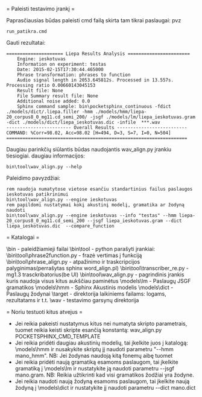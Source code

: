 = Paleisti testavimo įrankį =

Paprasčiausias būdas paleisti cmd failą skirta tam tikrai paslaugai: pvz 

    run_patikra.cmd

Gauti rezultatai:
    
	===================== Liepa Results Analysis =======================
        Engine: ieskotuvas
        Information on experiment: testas
        Date: 2015-02-15T17:30:44.465000
        Phrase transformation: phrases to function
        Audio signal length in 2053.645812s. Processed in 13.557s. Processing ratio 0.00660143045153
        Result file: None
        File Summary result file: None
        Additional noise added: 0.0
        Sphinx command sample: bin\pocketsphinx_continuous -fdict ./models/dict/.liepa.filler -hmm ./models/hmm/liepa-20_corpus8_0_mg11.cd_semi_200/ -jsgf ./models/lm/liepa_ieskotuvas.gram -dict ./models/dict/liepa_ieskotuvas.dic -infile  ***.wav
    ------------------------ Overall Results --------------------------
    COMMAND: %Corr=98.02, Acc=98.02 [H=494, D=3, S=7, I=0, N=504]
    ===================================================================


Daugiau parinkčių siūlantis būdas naudojantis wav_align.py įrankiu tiesiogiai. daugiau informacijos: 

    bin\tool\wav_align.py --help


Paleidimo pavyzdžiai:

    rem naudoja numatytose vietose esančiu standartinius failus paslaugos ieskotuvas patikrinimui
    bin\tool\wav_align.py --engine ieskotuvas
    rem papildomi nustatymai kokį akustinį modelį, gramatika ar žodyną naudoti
    bin\tool\wav_align.py --engine ieskotuvas --info "testas" --hmm liepa-20_corpus8_0_mg11.cd_semi_200 --jsgf liepa_ieskotuvas.gram --dict liepa_ieskotuvas.dic  --compare_function


= Katalogai = 

\bin - paleidžiamieji failai
\bin\tool - python parašyti įrankiai: 
\bin\tool\phrase2function.py - frazė vertimas į funkciją
\bin\tool\phrase_align.py - atpažinimo ir traskcripcijos palyginimas(perrašytas sphinx word_align.pl)
\bin\tool\transcriber_re.py - mg1.3 trasckribatorius(be UI)
\bin\tool\wav_align.py - pagrindinis įrankis kuris naudoja visus kitus aukščiau paminėtus
\models\lm - Paslaugų JSGF gramatikos
\models\hmm - Sphinx Akustinis modelis
\models\dict - Paslaugų žodynai
\target - direktorija laikiniems failams: logams, rezultatams ir t.t.
\wav - testavimo garsynų direktorija

= Noriu testuoti kitus atvejus =

 * Jei reikia pakeisti nustatymus kitus nei numatyta skripto parametrais, tuomet reikia keisti skripte esančią konstantą: wav_align.py POCKETSPHINX_CMD_TEMPLATE
 * Jei reikia pridėti daugiau akustinių modelių, tai įkelkite juos į katalogą: \models\hmm ir nusakykite skriptų jį naudoti parametru "--hmm mano_hmm". NB: Jei žodynas naudoją kitą fonemų aibę tuomet 
 * Jei reikia pridėti naują gramatiką esamoms paslaugom, tai įkelkite gramatiką į \models\lm ir nustatykite ją naudoti parametru --jsgf mano.gram. NB: Reikia užtikrinti kad visi gramatikos žodžiai yra žodyne.
 * Jei reikia naudoti naują žodyną esamoms paslaugom, tai įkelkite naują žodyną į \models\dict ir nustatykite jį naudoti parametru --dict mano.dict

